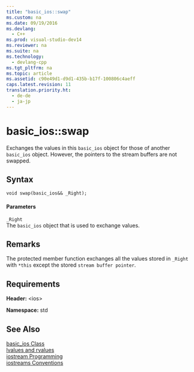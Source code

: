 ```yaml
---
title: "basic_ios::swap"
ms.custom: na
ms.date: 09/19/2016
ms.devlang: 
  - C++
ms.prod: visual-studio-dev14
ms.reviewer: na
ms.suite: na
ms.technology: 
  - devlang-cpp
ms.tgt_pltfrm: na
ms.topic: article
ms.assetid: c90e49d1-d9d1-435b-b17f-100806c4aeff
caps.latest.revision: 11
translation.priority.ht: 
  - de-de
  - ja-jp
---
```

# basic_ios::swap
Exchanges the values in this `basic_ios` object for those of another `basic_ios` object. However, the pointers to the stream buffers are not swapped.  
  
## Syntax  
  
```  
void swap(basic_ios&& _Right);  
```  
  
#### Parameters  
 `_Right`  
 The `basic_ios` object that is used to exchange values.  
  
## Remarks  
 The protected member function exchanges all the values stored in `_Right` with `*this` except the stored `stream buffer pointer`.  
  
## Requirements  
 **Header:** <ios\>  
  
 **Namespace:** std  
  
## See Also  
 [basic_ios Class](../vs140/basic_ios-Class.md)   
 [lvalues and rvalues](../vs140/Lvalues-and-Rvalues--Visual-C---.md)   
 [iostream Programming](../vs140/iostream-Programming.md)   
 [iostreams Conventions](../vs140/iostreams-Conventions.md)